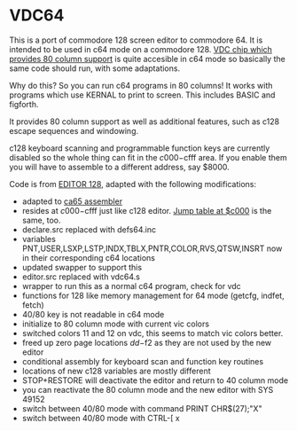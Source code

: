 
VDC64
=====

This is a port of commodore 128 screen editor to commodore 64. 
It is intended to be used in c64 mode on a commodore 128.
[VDC chip which provides 80 column support](https://en.wikipedia.org/wiki/MOS_Technology_8563) 
is quite accesible in c64 mode
so basically the same code should run, with some adaptations.

Why do this? So you can run c64 programs in 80 columns!
It works with programs which use KERNAL to print to screen.
This includes BASIC and figforth.

It provides 80 column support as well as additional features, 
such as c128 escape sequences and windowing.

c128 keyboard scanning and programmable function keys are currently
disabled so the whole thing can fit in the $c000-$cfff area.
If you enable them you will have to assemble to a different address, say $8000.

Code is from [EDITOR 128](https://github.com/mist64/cbmsrc/tree/master/EDITOR_C128),
adapted with the following modifications:
- adapted to [ca65 assembler](https://cc65.github.io/)
- resides at $c000-$cfff just like c128 editor. 
  [Jump table at $c000](https://github.com/franckverrot/EmulationResources/blob/master/consoles/commodore/C128%20RAM%20Map.txt#L1551) is the same, too.
- declare.src replaced with defs64.inc
- variables PNT,USER,LSXP,LSTP,INDX,TBLX,PNTR,COLOR,RVS,QTSW,INSRT now in their corresponding c64 locations
- updated swapper to support this
- editor.src replaced with vdc64.s
- wrapper to run this as a normal c64 program, check for vdc
- functions for 128 like memory management for 64 mode (getcfg, indfet, fetch)
- 40/80 key is not readable in c64 mode
- initialize to 80 column mode with current vic colors
- switched colors 11 and 12 on vdc, this seems to match vic colors better. 
- freed up zero page locations $dd-$f2 as they are not used by the new editor
- conditional assembly for keyboard scan and function key routines
- locations of new c128 variables are mostly different
- STOP+RESTORE will deactivate the editor and return to 40 column mode
- you can reactivate the 80 column mode and the new editor with SYS 49152
- switch between 40/80 mode with command PRINT CHR$(27);"X"
- switch between 40/80 mode with CTRL-[ x


